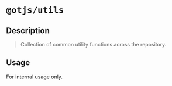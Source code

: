 # `@otjs/utils`

## Description

> Collection of common utility functions across the repository.

## Usage

For internal usage only.
